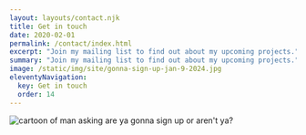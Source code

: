 ```yaml
---
layout: layouts/contact.njk
title: Get in touch
date: 2020-02-01
permalink: /contact/index.html
excerpt: "Join my mailing list to find out about my upcoming projects."
summary: "Join my mailing list to find out about my upcoming projects."
image: /static/img/site/gonna-sign-up-jan-9-2024.jpg
eleventyNavigation:
  key: Get in touch
  order: 14
---
```


  ![cartoon of man asking are ya gonna sign up or aren't ya?](/static/img/site/gonna-sign-up-jan-9-2024.jpg)